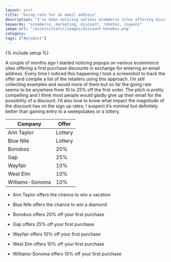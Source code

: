 ```yaml
---
layout: post
title: "Going rate for an email address"
description: "I've been noticing various ecommerce sites offering discounts via popup just to enter an email. This is a compilation of the ones I've seen."
keywords: "ecommerce, marketing, discount, rebates, coupons"
image_url: "/assets/static/images/discount-bonobos.png"
category:
tags: ["#product"]
---
```

{% include setup %}
<div class="row">
	<div class="span5">
		<p>
A couple of months ago I started noticing popups on various ecommerce sites offering a first purchase discounts in exchange for entering an email address. Every time I noticed this happening I took a screenshot to track the offer and compile a list of the retailers using this approach. I’m still collecting examples and would more of them but so far the going rate seems to be anywhere from 10 to 25% off the first order. The pitch is pretty compelling and I think most people would gladly give up their email for the possibility of a discount. I’d also love to know what impact the magnitude of the discount has on the sign up rates; I suspect it’s minimal but definitely better than gaining entry to a sweepstakes or a lottery.
		</p>
	</div>
	<div class="span2">
<table class="table"><thead><tr><th>Company</th><th> Offer</th></tr></thead><tbody><tr><td>Ann Taylor</td><td>Lottery</td></tr><tr><td>Blue Nile</td><td>Lottery</td></tr><tr><td>Bonobos</td><td>20%</td></tr><tr><td>Gap</td><td>25%</td></tr><tr><td>Wayfair</td><td>10%</td></tr><tr><td>West Elm</td><td>10%</td></tr><tr><td>Williams-Sonoma</td><td>10%</td></tr></tbody></table>
	</div>
</div>

<ul class="thumbnails">
  <li class="span8">
  	<div class="thumbnail">
      <amp-img src="{{ IMG_PATH }}discount-anntaylor.png" alt="Ann Taylor"  width="800" height="484" layout="responsive"></amp-img>
      <p>Ann Taylor offers the chance to win a vacation</p>
    </div>
  </li>
  <li class="span8">
  	<div class="thumbnail">
      <amp-img src="{{ IMG_PATH }}discount-bluenile.png" alt="Blue Nile"  width="800" height="484" layout="responsive"></amp-img>
      <p>Blue Nile offers the chance to win a diamond</p>
    </div>
  </li>
  <li class="span8">
  	<div class="thumbnail">
      <amp-img src="{{ IMG_PATH }}discount-bonobos.png" alt="Bonobos"  width="800" height="456" layout="responsive"></amp-img>
      <p>Bonobos offers 20% off your first purchase</p>
    </div>
  </li>
  <li class="span8">
  	<div class="thumbnail">
      <amp-img src="{{ IMG_PATH }}discount-gap.png" alt="Gap"  width="800" height="484" layout="responsive"></amp-img>
      <p>Gap offers 25% off your first purchase</p>
    </div>
  </li>
  <li class="span8">
  	<div class="thumbnail">
      <amp-img src="{{ IMG_PATH }}discount-wayfair.png" alt="Wayfair"  width="800" height="480" layout="responsive"></amp-img>
      <p>Wayfair offers 10% off your first purchase</p>
    </div>
  </li>
  <li class="span8">
  	<div class="thumbnail">
      <amp-img src="{{ IMG_PATH }}discount-west-elm.png" alt="West Elm"  width="800" height="513" layout="responsive"></amp-img>
      <p>West Elm offers 10% off your first purchase</p>
    </div>
  </li>
  <li class="span8">
  	<div class="thumbnail">
      <amp-img src="{{ IMG_PATH }}discount-williams-sonoma.png" alt="Williams-Sonoma"  width="800" height="454" layout="responsive"></amp-img>
      <p>Williams-Sonoma offers 10% off your first purchase</p>
    </div>
  </li>
 </ul>